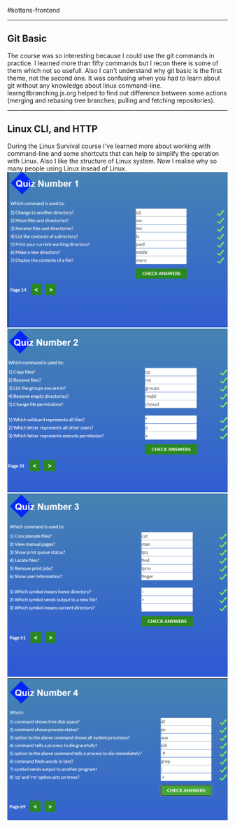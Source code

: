 #kottans-frontend
____
## Git Basic
The course was so interesting because I could use the git commands in practice. I learned more than fifty commands but I recon there is some of them which not so usefull. Also I can't understand why git basic is the first theme, not the second one. It was confusing when you had to learn about git without any knowledge about linux command-line. learngitbranching.js.org helped to find out difference between some actions (merging and rebasing tree branches; pulling and fetching repositories). 
____
## Linux CLI, and HTTP
During the Linux Survival course I've learned more about working with command-line and some shortcuts that can help to simplify the operation with Linux. Also I like the structure of Linux system. Now I realise why so many people using Linux insead of Linux.
![Quiz 1](https://github.com/vladpochuev/kottans-frontend/blob/master/task_linux_cli/1.png)
![Quiz 2](https://github.com/vladpochuev/kottans-frontend/blob/master/task_linux_cli/2.png)
![Quiz 3](https://github.com/vladpochuev/kottans-frontend/blob/master/task_linux_cli/3.png)
![Quiz 4](https://github.com/vladpochuev/kottans-frontend/blob/master/task_linux_cli/4.png)